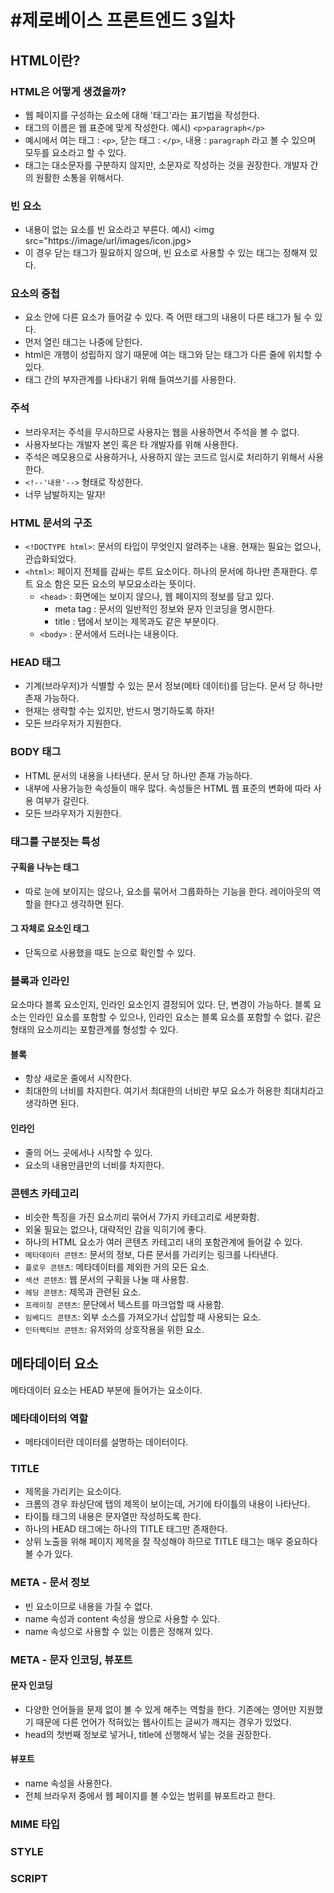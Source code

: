 #제로베이스 프론트엔드 3일차
=========================

## HTML이란?
### HTML은 어떻게 생겼을까?
* 웹 페이지를 구성하는 요소에 대해 '태그'라는 표기법을 작성한다.
* 태그의 이름은 웹 표준에 맞게 작성한다. 예시) `<p>paragraph</p>`
* 예시에서 여는 태그 : `<p>`, 닫는 태그 : `</p>`, 내용 : `paragraph` 라고 볼 수 있으며 모두를 요소라고 할 수 있다.
* 태그는 대소문자를 구분하지 않지만, 소문자로 작성하는 것을 권장한다. 개발자 간의 원활한 소통을 위해서다.

### 빈 요소
* 내용이 없는 요소를 빈 요소라고 부른다. 예시) <img src="https://image/url/images/icon.jpg>
* 이 경우 닫는 태그가 필요하지 않으며, 빈 요소로 사용할 수 있는 태그는 정해져 있다.
  
### 요소의 중첩
* 요소 안에 다른 요소가 들어갈 수 있다. 즉 어떤 태그의 내용이 다른 태그가 될 수 있다.
* 먼저 열린 태그는 나중에 닫힌다.
* html은 개행이 성립하지 않기 때문에 여는 태그와 닫는 태그가 다른 줄에 위치할 수 있다.
* 태그 간의 부자관계를 나타내기 위해 들여쓰기를 사용한다.

### 주석
* 브라우저는 주석을 무시하므로 사용자는 웹을 사용하면서 주석을 볼 수 없다.
* 사용자보다는 개발자 본인 혹은 타 개발자를 위해 사용한다.
* 주석은 메모용으로 사용하거나, 사용하지 않는 코드르 임시로 처리하기 위해서 사용한다.
* `<!--'내용'-->` 형태로 작성한다.
* 너무 남발하지는 말자!
  
### HTML 문서의 구조
* `<!DOCTYPE html>`: 문서의 타입이 무엇인지 알려주는 내용. 현재는 필요는 없으나, 관습화되었다.
* `<html>`: 페이지 전체를 감싸는 루트 요소이다. 하나의 문서에 하나만 존재한다. 루트 요소 함은 모든 요소의 부모요소라는 뜻이다.
  * `<head>` : 화면에는 보이지 않으나, 웹 페이지의 정보를 담고 있다.
    * meta tag : 문서의 일반적인 정보와 문자 인코딩을 명시한다.
    * title : 탭에서 보이는 제목과도 같은 부분이다.
  * `<body>` : 문서에서 드러나는 내용이다.
  
### HEAD 태그
* 기계(브라우저)가 식별할 수 있는 문서 정보(메타 데이터)를 담는다. 문서 당 하나만 존재 가능하다.
* 현재는 생략할 수는 있지만, 반드시 명기하도록 하자!
* 모든 브라우저가 지원한다.
  
### BODY 태그
* HTML 문서의 내용을 나타낸다. 문서 당 하나만 존재 가능하다.
* 내부에 사용가능한 속성들이 매우 많다. 속성들은 HTML 웹 표준의 변화에 따라 사용 여부가 갈린다.
* 모든 브라우저가 지원한다.

### 태그를 구분짓는 특성
#### 구획을 나누는 태그
* 따로 눈에 보이지는 않으나, 요소를 묶어서 그룹화하는 기능을 한다. 레이아웃의 역할을 한다고 생각하면 된다.
#### 그 자체로 요소인 태그
* 단독으로 사용했을 때도 눈으로 확인할 수 있다.
  
### 블록과 인라인
요소마다 블록 요소인지, 인라인 요소인지 결정되어 있다. 단, 변경이 가능하다.
블록 요소는 인라인 요소를 포함할 수 있으나, 인라인 요소는 블록 요소를 포함할 수 없다.
같은 형태의 요소끼리는 포함관계를 형성할 수 있다.  
#### 블록
* 항상 새로운 줄에서 시작한다.
* 최대한의 너비를 차지한다. 여기서 최대한의 너비란 부모 요소가 허용한 최대치라고 생각하면 된다.
#### 인라인
* 줄의 어느 곳에서나 시작할 수 있다.
* 요소의 내용만큼만의 너비를 차지한다.
  
### 콘텐츠 카테고리
* 비슷한 특징을 가진 요소끼리 묶어서 7가지 카테고리로 세분화함.
* 외울 필요는 없으나, 대략적인 감을 익히기에 좋다.
* 하나의 HTML 요소가 여러 콘텐츠 카테고리 내의 포함관계에 들어갈 수 있다.
* `메타데이터 콘텐츠`: 문서의 정보, 다른 문서를 가리키는 링크를 나타낸다.
* `플로우 콘텐츠`: 메타데이터를 제외한 거의 모든 요소.
* `섹션 콘텐츠`: 웹 문서의 구획을 나눌 때 사용함.
* `헤딩 콘텐츠`: 제목과 관련된 요소.
* `프레이징 콘텐츠`: 문단에서 텍스트를 마크업할 때 사용함.
* `임베디드 콘텐츠`: 외부 소스를 가져오가너 삽입할 때 사용되는 요소.
* `인터랙티브 콘텐츠`: 유저와의 상호작용을 위한 요소.

## 메타데이터 요소
메타데이터 요소는 HEAD 부분에 들어가는 요소이다.
### 메타데이터의 역할
* 메타데이터란 데이터를 설명하는 데이터이다.
  
### TITLE
* 제목을 가리키는 요소이다.
* 크롬의 경우 좌상단에 탭의 제목이 보이는데, 거기에 타이틀의 내용이 나타난다.
* 타이틀 태그의 내용은 문자열만 작성하도록 한다.
* 하나의 HEAD 태그에는 하나의 TITLE 태그만 존재한다. 
* 상위 노출을 위해 페이지 제목을 잘 작성해야 하므로 TITLE 태그는 매우 중요하다 볼 수가 있다.
  
### META - 문서 정보
* 빈 요소이므로 내용을 가질 수 없다.
* name 속성과 content 속성을 쌍으로 사용할 수 있다.
* name 속성으로 사용할 수 있는 이름은 정해져 있다.
  
### META - 문자 인코딩, 뷰포트  
#### 문자 인코딩
* 다양한 언어들을 문제 없이 볼 수 있게 해주는 역할을 한다. 기존에는 영어만 지원했기 때문에 다른 언어가 적혀있는 웹사이트는 글씨가 깨지는 경우가 있었다.
* head의 첫번째 정보로 넣거나, title에 선행해서 넣는 것을 권장한다.
  
#### 뷰포트
* name 속성을 사용한다.
* 전체 브라우저 중에서 웹 페이지를 볼 수있는 범위를 뷰포트라고 한다.
  
### MIME 타입
### STYLE
### SCRIPT
